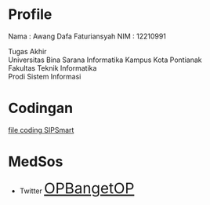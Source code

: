# Profile
Nama : Awang Dafa Faturiansyah
NIM  : 12210991

Tugas Akhir<br> 
Universitas Bina Sarana Informatika
Kampus Kota Pontianak<br>
Fakultas Teknik Informatika<br>
Prodi Sistem Informasi<br>

# Codingan
<a href="https://github.com/N-Dafa/sipsmart/tree/master"> file coding SIPSmart </a>

# MedSos
* Twitter <a href="https://x.com/OPbangetOP" style="font-size: 30px;"> OPBangetOP </a>
